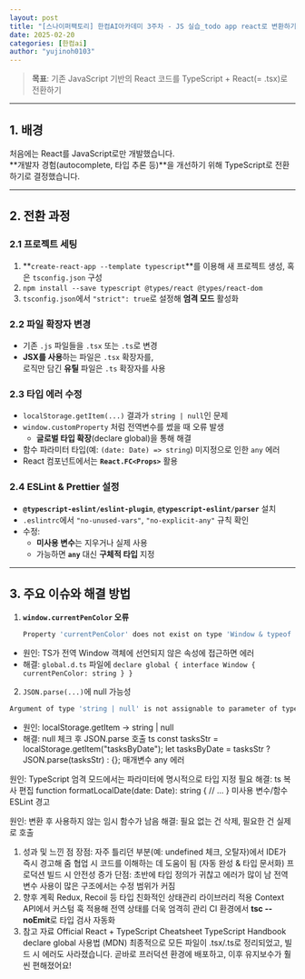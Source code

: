 ```yaml
---
layout: post
title: "[스나이퍼팩토리] 한컴AI아카데미 3주차 - JS 실습_todo app react로 변환하기기"
date: 2025-02-20
categories: [한컴ai]
author: "yujinoh0103"
---
```

 
> **목표**: 기존 JavaScript 기반의 React 코드를 TypeScript + React(= .tsx)로 전환하기  
---

## 1. 배경
처음에는 React를 JavaScript로만 개발했습니다.  
**개발자 경험(autocomplete, 타입 추론 등)**을 개선하기 위해 TypeScript로 전환하기로 결정했습니다.

---

## 2. 전환 과정

### 2.1 프로젝트 세팅
1. **`create-react-app --template typescript`**를 이용해 새 프로젝트 생성, 혹은 `tsconfig.json` 구성
2. `npm install --save typescript @types/react @types/react-dom`
3. `tsconfig.json`에서 `"strict": true`로 설정해 **엄격 모드** 활성화

### 2.2 파일 확장자 변경
- 기존 `.js` 파일들을 `.tsx` 또는 `.ts`로 변경
- **JSX를 사용**하는 파일은 `.tsx` 확장자를,  
  로직만 담긴 **유틸** 파일은 `.ts` 확장자를 사용

### 2.3 타입 에러 수정
- `localStorage.getItem(...)` 결과가 `string | null`인 문제
- `window.customProperty` 처럼 전역변수를 썼을 때 오류 발생
  - **글로벌 타입 확장**(declare global)을 통해 해결
- 함수 파라미터 타입(예: `(date: Date) => string`) 미지정으로 인한 `any` 에러
- React 컴포넌트에서는 **`React.FC<Props>`** 활용

### 2.4 ESLint & Prettier 설정
- **`@typescript-eslint/eslint-plugin`**, **`@typescript-eslint/parser`** 설치
- `.eslintrc`에서 `"no-unused-vars"`, `"no-explicit-any"` 규칙 확인
- 수정:
  - **미사용 변수**는 지우거나 실제 사용
  - 가능하면 **`any`** 대신 **구체적 타입** 지정

---

## 3. 주요 이슈와 해결 방법

1. **`window.currentPenColor` 오류**  
   ```bash
   Property 'currentPenColor' does not exist on type 'Window & typeof globalThis'.
   ```

- 원인: TS가 전역 Window 객체에 선언되지 않은 속성에 접근하면 에러
- 해결: `global.d.ts` 파일에 `declare global { interface Window { currentPenColor: string } }`

2. `JSON.parse(...)`에 null 가능성

```bash
Argument of type 'string | null' is not assignable to parameter of type 'string'.
```
- 원인: localStorage.getItem → string | null
- 해결: null 체크 후 JSON.parse 호출
ts
const tasksStr = localStorage.getItem("tasksByDate");
let tasksByDate = tasksStr ? JSON.parse(tasksStr) : {};
매개변수 any 에러

원인: TypeScript 엄격 모드에서는 파라미터에 명시적으로 타입 지정 필요
해결:
ts
복사
편집
function formatLocalDate(date: Date): string {
  // ...
}
미사용 변수/함수 ESLint 경고

원인: 변환 후 사용하지 않는 임시 함수가 남음
해결: 필요 없는 건 삭제, 필요한 건 실제로 호출
1. 성과 및 느낀 점
장점:
자주 틀리던 부분(예: undefined 체크, 오탈자)에서 IDE가 즉시 경고해 줌
협업 시 코드를 이해하는 데 도움이 됨 (자동 완성 & 타입 문서화)
프로덕션 빌드 시 안전성 증가
단점:
초반에 타입 정의가 귀찮고 에러가 많이 남
전역변수 사용이 많은 구조에서는 수정 범위가 커짐
1. 향후 계획
Redux, Recoil 등 타입 친화적인 상태관리 라이브러리 적용
Context API에서 커스텀 훅 적용해 전역 상태를 더욱 엄격히 관리
CI 환경에서 **tsc --noEmit**로 타입 검사 자동화
1. 참고 자료
Official React + TypeScript Cheatsheet
TypeScript Handbook
declare global 사용법 (MDN)
최종적으로 모든 파일이 .tsx/.ts로 정리되었고, 빌드 시 에러도 사라졌습니다.
곧바로 프러덕션 환경에 배포하고, 이후 유지보수가 훨씬 편해졌어요!